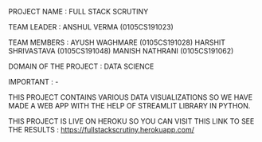 PROJECT NAME : FULL STACK SCRUTINY

TEAM LEADER : ANSHUL VERMA (0105CS191023)

TEAM MEMBERS : AYUSH WAGHMARE (0105CS191028)
	       HARSHIT SHRIVASTAVA (0105CS191048)
	       MANISH NATHRANI (0105CS191062)	

DOMAIN OF THE PROJECT : DATA SCIENCE


IMPORTANT : - 

THIS PROJECT CONTAINS VARIOUS DATA VISUALIZATIONS  SO WE HAVE MADE A WEB APP WITH THE HELP OF STREAMLIT LIBRARY IN PYTHON.

THIS PROJECT IS LIVE ON HEROKU SO YOU CAN VISIT THIS LINK TO SEE THE RESULTS : https://fullstackscrutiny.herokuapp.com/
